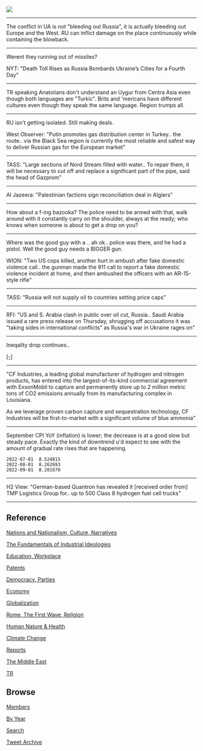 <img src="https://drive.google.com/uc?export=view&id=1B2wf9R7AMH1d7Vw6e2mucLbIQ5NSjir7"/>

---

The conflict in UA is not "bleeding out Russia", it is actually
bleeding out Europe and the West. RU can inflict damage on the place
continuously while containing the blowback. 

---

Werent they running out of missiles?

NYT: "Death Toll Rises as Russia Bombards Ukraine’s Cities for a Fourth Day"

---

TR speaking Anatolians don't understand an Uygur from Centra Asia even
though both languages are "Turkic". Brits and 'mericans have different
cultures even though they speak the same language. Region trumps all.

---

RU isn't getting isolated. Still making deals. 

West Observer: "Putin promotes gas distribution center in Turkey.. the
route.. via the Black Sea region is currently the most reliable and
safest way to deliver Russian gas for the European market"

---

TASS: "Large sections of Nord Stream filled with water.. To repair
them, it will be necessary to cut off and replace a significant part
of the pipe, said the head of Gazprom"

---

Al Jazeera: "Palestinian factions sign reconciliation deal in Algiers"

---

How about a f-ing bazooka? The police need to be armed with that, walk
around with it constantly carry on the shoulder, always at the ready;
who knows when someone is about to get a drop on you?

---

Where was the good guy with a .. ah ok.. police was there, and he had
a pistol. Well the good guy needs a BIGGER gun.

WION: "Two US cops killed, another hurt in ambush after fake domestic
violence call.. the gunman made the 911 call to report a fake domestic
violence incident at home, and then ambushed the officers with an
AR-15-style rifle"

---

TASS: "Russia will not supply oil to countries setting price caps"

---

RFI: "US and S. Arabia clash in public over oil cut, Russia.. Saudi
Arabia issued a rare press release on Thursday, shrugging off
accusations it was "taking sides in international conflicts" as
Russia's war in Ukraine rages on"

---

Ineqality drop continues..

[[-]](2019/05/stats.html#gini)

---

"CF Industries, a leading global manufacturer of hydrogen and nitrogen
products, has entered into the largest-of-its-kind commercial
agreement with ExxonMobil to capture and permanently store up to 2
million metric tons of CO2 emissions annually from its manufacturing
complex in Louisiana.

As we leverage proven carbon capture and sequestration technology, CF
Industries will be first-to-market with a significant volume of blue
ammonia"

---

September CPI YoY (inflation) is lower; the decrease is at a good slow
but steady pace. Exactly the kind of downtrend u'd expect to see with
the amount of gradual rate rises that are happening.

```
2022-07-01  8.524815
2022-08-01  8.262693
2022-09-01  8.201670
```

---

H2 View: "German-based Quantron has revealed it [received order from]
TMP Logistics Group for.. up to 500 Class 8 hydrogen fuel cell trucks"

---

## Reference

[Nations and Nationalism, Culture, Narratives](2013/02/nations-and-nationalism.html)

[The Fundamentals of Industrial Ideologies](2011/04/fundamentals-of-industrial-ideologies.html)

[Education, Workplace](2017/09/education-workplace.html)

[Patents](2018/09/patents.html)

[Democracy, Parties](2016/11/democracy.html)

[Economy](2018/05/economy.html)

[Globalization](2018/09/globalization.html)

[Rome, The First Wave, Religion](2017/12/rome.html)

[Human Nature & Health](2020/07/human-nature.html)

[Climate Change](2018/12/climate.html)

[Reports](2019/05/reports.html)

[The Middle East](2019/07/middleeast.html)

[TR](../tr)

## Browse

[Members](2022/08/members.html)

[By Year](years.html)

[Search](search.html)

[Tweet Archive](tweets/index.html)


